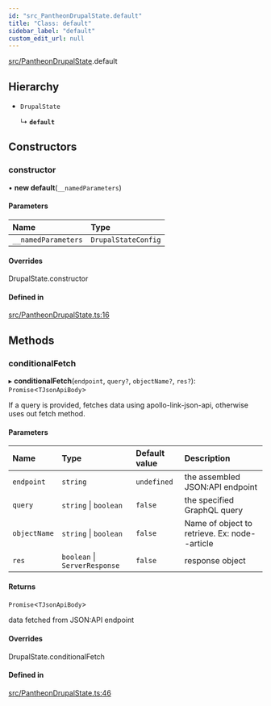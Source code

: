```yaml
---
id: "src_PantheonDrupalState.default"
title: "Class: default"
sidebar_label: "default"
custom_edit_url: null
---
```


[src/PantheonDrupalState](../modules/src_PantheonDrupalState.md).default

## Hierarchy

- `DrupalState`

  ↳ **`default`**

## Constructors

### constructor

• **new default**(`__namedParameters`)

#### Parameters

| Name | Type |
| :------ | :------ |
| `__namedParameters` | `DrupalStateConfig` |

#### Overrides

DrupalState.constructor

#### Defined in

[src/PantheonDrupalState.ts:16](https://github.com/backlineint/decoupled-kit-js/blob/c1e81350/packages/drupal-kit/src/PantheonDrupalState.ts#L16)

## Methods

### conditionalFetch

▸ **conditionalFetch**(`endpoint`, `query?`, `objectName?`, `res?`): `Promise`<`TJsonApiBody`\>

If a query is provided, fetches data using apollo-link-json-api, otherwise uses out fetch method.

#### Parameters

| Name | Type | Default value | Description |
| :------ | :------ | :------ | :------ |
| `endpoint` | `string` | `undefined` | the assembled JSON:API endpoint |
| `query` | `string` \| `boolean` | `false` | the specified GraphQL query |
| `objectName` | `string` \| `boolean` | `false` | Name of object to retrieve. Ex: node--article |
| `res` | `boolean` \| `ServerResponse` | `false` | response object |

#### Returns

`Promise`<`TJsonApiBody`\>

data fetched from JSON:API endpoint

#### Overrides

DrupalState.conditionalFetch

#### Defined in

[src/PantheonDrupalState.ts:46](https://github.com/backlineint/decoupled-kit-js/blob/c1e81350/packages/drupal-kit/src/PantheonDrupalState.ts#L46)
